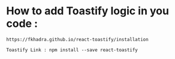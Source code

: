 # How to add Toastify logic in you code :

```
https://fkhadra.github.io/react-toastify/installation
```

```
Toastify Link : npm install --save react-toastify

```
